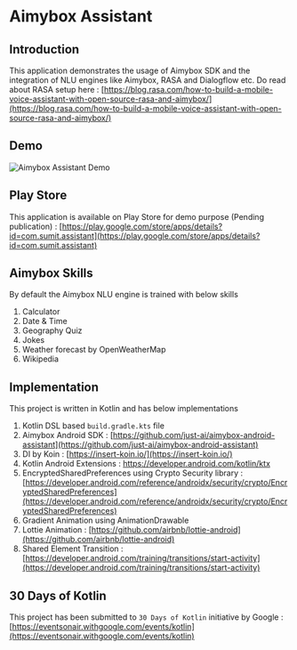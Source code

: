 #  Aimybox Assistant
## Introduction
This application demonstrates the usage of Aimybox SDK and the integration of NLU engines like Aimybox, RASA and Dialogflow etc. Do read about RASA setup here : [https://blog.rasa.com/how-to-build-a-mobile-voice-assistant-with-open-source-rasa-and-aimybox/](https://blog.rasa.com/how-to-build-a-mobile-voice-assistant-with-open-source-rasa-and-aimybox/)

## Demo

![Aimybox Assistant Demo](demo/aimybox_assistant_by_sumit.gif)



## Play Store
This application is available on Play Store for demo purpose (Pending publication) : [https://play.google.com/store/apps/details?id=com.sumit.assistant](https://play.google.com/store/apps/details?id=com.sumit.assistant)

## Aimybox Skills
By default the Aimybox NLU engine is trained with below skills

 1. Calculator
 2. Date & Time
 3. Geography Quiz
 4. Jokes
 5. Weather forecast by OpenWeatherMap
 6. Wikipedia

## Implementation
This project is written in Kotlin and has below implementations

 1. Kotlin DSL based `build.gradle.kts` file
 2. Aimybox Android SDK : [https://github.com/just-ai/aimybox-android-assistant](https://github.com/just-ai/aimybox-android-assistant)
 3. DI by Koin : [https://insert-koin.io/](https://insert-koin.io/)
 4. Kotlin Android Extensions : https://developer.android.com/kotlin/ktx
 5. EncryptedSharedPreferences using Crypto Security library : [https://developer.android.com/reference/androidx/security/crypto/EncryptedSharedPreferences](https://developer.android.com/reference/androidx/security/crypto/EncryptedSharedPreferences)
 6. Gradient Animation using AnimationDrawable
 7. Lottie Animation : [https://github.com/airbnb/lottie-android](https://github.com/airbnb/lottie-android)
 8. Shared Element Transition : [https://developer.android.com/training/transitions/start-activity](https://developer.android.com/training/transitions/start-activity)

## 30 Days of Kotlin
This project has been submitted to `30 Days of Kotlin` initiative by Google : [https://eventsonair.withgoogle.com/events/kotlin](https://eventsonair.withgoogle.com/events/kotlin)

 
